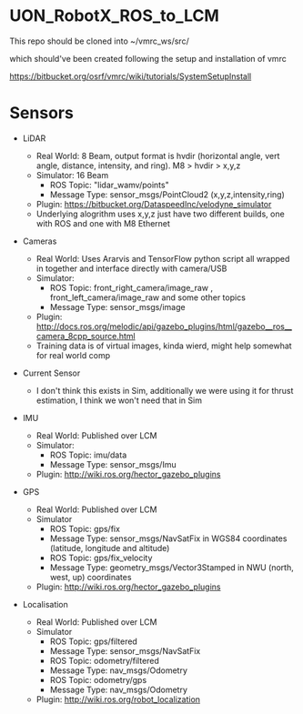 # UON_RobotX_ROS_to_LCM
This repo should be cloned into ~/vmrc_ws/src/

which should've been created following the setup and installation of vmrc

https://bitbucket.org/osrf/vmrc/wiki/tutorials/SystemSetupInstall

# Sensors
- LiDAR
  - Real World: 8 Beam, output format is hvdir (horizontal angle, vert angle, distance, intensity, and ring). M8 \> hvdir \> x,y,z
  - Simulator: 16 Beam
    - ROS Topic: "lidar_wamv/points"
    - Message Type: sensor_msgs/PointCloud2 (x,y,z,intensity,ring)
  - Plugin: https://bitbucket.org/DataspeedInc/velodyne_simulator
  - Underlying alogrithm uses x,y,z just have two different builds, one with ROS and one with M8 Ethernet

- Cameras
  - Real World: Uses Ararvis and TensorFlow python script all wrapped in together and interface directly with camera/USB
  - Simulator:
    - ROS Topic: front_right_camera/image_raw , front_left_camera/image_raw and some other topics
    - Message Type: sensor_msgs/image
  - Plugin: http://docs.ros.org/melodic/api/gazebo_plugins/html/gazebo__ros__camera_8cpp_source.html
  - Training data is of virtual images, kinda wierd, might help somewhat for real world comp

- Current Sensor
  - I don't think this exists in Sim, additionally we were using it for thrust estimation, I think we won't need that in Sim

- IMU
  - Real World: Published over LCM
  - Simulator:
    - ROS Topic: imu/data
    - Message Type: sensor_msgs/Imu
  - Plugin: http://wiki.ros.org/hector_gazebo_plugins

- GPS
  - Real World: Published over LCM
  - Simulator
    - ROS Topic: gps/fix
    - Message Type: sensor_msgs/NavSatFix in WGS84 coordinates (latitude, longitude and altitude)
    - ROS Topic: gps/fix_velocity
    - Message Type: geometry_msgs/Vector3Stamped in NWU (north, west, up) coordinates
  - Plugin: http://wiki.ros.org/hector_gazebo_plugins

- Localisation
  - Real World: Published over LCM
  - Simulator
    - ROS Topic: gps/filtered
    - Message Type: sensor_msgs/NavSatFix
    - ROS Topic: odometry/filtered
    - Message Type: nav_msgs/Odometry
    - ROS Topic: odometry/gps
    - Message Type: nav_msgs/Odometry
  - Plugin: http://wiki.ros.org/robot_localization




